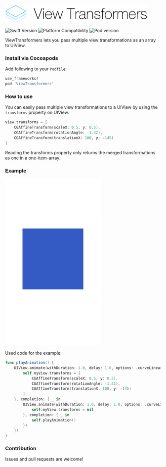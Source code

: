 ![alt text](https://github.com/truffls/view-transformers-ios/raw/master/readme-images/logo.png "View Transformers")

![Swift Version](https://img.shields.io/badge/swift-4.1-orange.svg "Swift 4.1")
![Platform Compatibility](https://img.shields.io/badge/platform-ios-lightgrey.svg "Platform iOS")
![Pod version](https://img.shields.io/badge/pod-v1.0.0-blue.svg "Pod version 1.0.0")

ViewTransformers lets you pass multiple view transformations as an array to UIView.


### Install via Cocoapods

Add following to your `Podfile`:

```ruby
use_frameworks!
pod 'ViewTransformers'
```

### How to use

You can easily pass multiple view transformations to a UIView by using the `transforms` property on UIView.

```swift
view.transforms = [
    CGAffineTransform(scaleX: 0.5, y: 0.5),
    CGAffineTransform(rotationAngle: -1.42),
    CGAffineTransform(translationX: 100, y: -145)
]
```

Reading the transforms property only returns the merged transformations as one in a one-item-array.


### Example

![alt text](https://github.com/truffls/view-transformers-ios/raw/master/readme-images/example.gif "Example")

Used code for the example:

```swift
func playAnimation() {
    UIView.animate(withDuration: 1.0, delay: 1.0, options: .curveLinear, animations: {
        self.myView.transforms = [
            CGAffineTransform(scaleX: 0.5, y: 0.5),
            CGAffineTransform(rotationAngle: -1.42),
            CGAffineTransform(translationX: 100, y: -145)
        ]
    }, completion: { _ in
        UIView.animate(withDuration: 1.0, delay: 1.0, options: .curveLinear, animations: {
            self.myView.transforms = nil
        }, completion: { _ in
            self.playAnimation()
        })
    })
}
```

### Contribution

Issues and pull requests are welcome!
